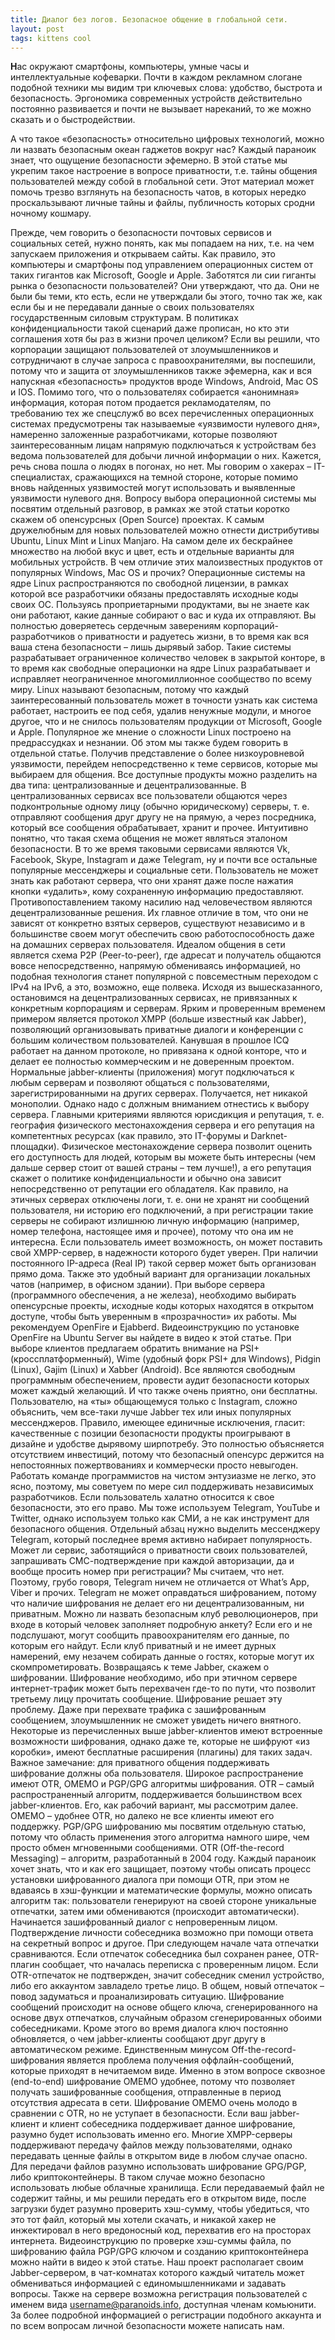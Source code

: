 ```yaml
---
title: Диалог без логов. Безопасное общение в глобальной сети.
layout: post
tags: kittens cool
---
```


<b class="bukvica">Н</b>ас окружают смартфоны, компьютеры, умные часы и интеллектуальные кофеварки. Почти в каждом рекламном слогане подобной техники мы видим три ключевых слова: удобство, быстрота и безопасность. Эргономика современных устройств действительно постоянно развивается и почти не вызывает нареканий, то же можно сказать и о быстродействии. 

А что такое «безопасность» относительно цифровых технологий, можно ли назвать безопасным океан гаджетов вокруг нас? Каждый параноик знает, что ощущение безопасности эфемерно. В этой статье мы укрепим такое настроение в вопросе приватности, т.е. тайны общения пользователей между собой в глобальной сети. Этот материал может помочь трезво взглянуть на безопасность чатов, в которых нередко проскальзывают личные тайны и файлы, публичность которых сродни ночному кошмару.

Прежде, чем говорить о безопасности почтовых сервисов и социальных сетей, нужно понять, как мы попадаем на них, т.е. на чем запускаем приложения и открываем сайты. Как правило, это компьютеры и смартфоны под управлением операционных систем от таких гигантов как Microsoft, Google и Apple. Заботятся ли сии гиганты рынка о безопасности пользователей? Они утверждают, что да. Они не были бы теми, кто есть, если не утверждали бы этого, точно так же, как если бы и не передавали данные о своих пользователях государственным силовым структурам. В политиках конфиденциальности такой сценарий даже прописан, но кто эти соглашения хотя бы раз в жизни прочел целиком? Если вы решили, что корпорации защищают пользователей от злоумышленников и сотрудничают в случае запроса с правоохранителями, вы поспешили, потому что и защита от злоумышленников также эфемерна, как и вся напускная «безопасность» продуктов вроде Windows, Android, Mac OS и IOS. Помимо того, что о пользователях собирается «анонимная» информация, которая потом продается рекламодателям, по требованию тех же спецслужб во всех перечисленных операционных системах предусмотрены так называемые «уязвимости нулевого дня», намеренно заложенные разработчиками, которые позволяют заинтересованным лицам напрямую подключаться к устройствам без ведома пользователей для добычи личной информации о них. Кажется, речь снова пошла о людях в погонах, но нет. Мы говорим о хакерах – IT-специалистах, сражающихся на темной стороне, которые помимо вновь найденных уязвимостей могут использовать и выявленные уязвимости нулевого дня.
Вопросу выбора операционной системы мы посвятим отдельный разговор, в рамках же этой статьи коротко скажем об опенсурсных (Open Source) проектах. К самым дружелюбным для новых пользователей можно отнести дистрибутивы Ubuntu, Linux Mint и Linux Manjaro. На самом деле их бескрайнее множество на любой вкус и цвет, есть и отдельные варианты для мобильных устройств. В чем отличие этих малоизвестных продуктов от популярных Windows, Mac OS и прочих? Операционные системы на ядре Linux распространяются по свободной лицензии, в рамках которой все разработчики обязаны предоставлять исходные коды своих ОС. Пользуясь проприетарными продуктами, вы не знаете как они работают, какие данные собирают о вас и куда их отправляют. Вы полностью доверяетесь сердечным заверениям корпораций-разработчиков о приватности и радуетесь жизни, в то время как вся ваша стена безопасности – лишь дырявый забор. Такие системы разрабатывает ограниченное количество человек в закрытой конторе, в то время как свободные операционки на ядре Linux разрабатывает и исправляет неограниченное многомиллионное сообщество по всему миру. Linux называют безопасным, потому что каждый заинтересованный пользователь может в точности узнать как система работает, настроить ее под себя, удалив ненужные модули, и многое другое, что и не снилось пользователям продукции от Microsoft, Google и Apple. Популярное же мнение о сложности Linux построено на предрассудках и незнании. Об этом мы также будем говорить в отдельной статье.
Получив представление о более низкоуровневой уязвимости, перейдем непосредственно к теме сервисов, которые мы выбираем для общения. Все доступные продукты можно разделить на два типа: централизованные и децентрализованные. В централизованных сервисах все пользователи общаются через подконтрольные одному лицу (обычно юридическому) серверы, т. е. отправляют сообщения друг другу не на прямую, а через посредника, который все сообщения обрабатывает, хранит и прочее. Интуитивно понятно, что такая схема общения не может являться эталоном безопасности. В то же время таковыми сервисами являются Vk, Facebook, Skype, Instagram и даже Telegram, ну и почти все остальные популярные мессенджеры и социальные сети. Пользователь не может знать как работают сервера, что они хранят даже после нажатия кнопки «удалить», кому сохраненную информацию предоставляют. Противопоставлением такому насилию над человечеством являются децентрализованные решения. Их главное отличие в том, что они не зависят от конкретно взятых серверов, существуют независимо и в большинстве своем могут обеспечить свою работоспособность даже на домашних серверах пользователя. Идеалом общения в сети является схема P2P (Peer-to-peer), где адресат и получатель общаются вовсе непосредственно, напрямую обмениваясь информацией, но подобная технология станет популярной с повсеместным переходом с IPv4 на IPv6, а это, возможно, еще полвека.
Исходя из вышесказанного, остановимся на децентрализованных сервисах, не привязанных к конкретным корпорациям и серверам. Ярким и проверенным временем примером является протокол XMPP (больше известный как Jabber), позволяющий организовывать приватные диалоги и конференции с большим количеством пользователей. Канувшая в прошлое ICQ работает на данном протоколе, но привязана к одной конторе, что и делает ее полностью коммерческим и не доверенным проектом. Нормальные jabber-клиенты (приложения) могут подключаться к любым серверам и позволяют общаться с пользователями, зарегистрированными на других серверах. Получается, нет никакой монополии. Однако надо с должным вниманием отнестись к выбору сервера. Главными критериями являются юрисдикция и репутация, т. е. география физического местонахождения сервера и его репутация на компетентных ресурсах (как правило, это IT-форумы и Darknet-площадки). Физическое местонахождение сервера позволит оценить его доступность для людей, которым вы можете быть интересны (чем дальше сервер стоит от вашей страны – тем лучше!), а его репутация скажет о политике конфиденциальности и обычно она зависит непосредственно от репутации его обладателя. Как правило, на этичных серверах отключены логи, т. е. они не хранят ни сообщений пользователя, ни историю его подключений, а при регистрации такие серверы не собирают излишнюю личную информацию (например, номер телефона, настоящее имя и прочее), потому что она им не интересна. 
 Если пользователь имеет возможность, он может поставить свой XMPP-сервер, в надежности которого будет уверен. При наличии постоянного IP-адреса (Real IP) такой сервер может быть организован прямо дома. Также это удобный вариант для организации локальных чатов (например, в офисном здании). При выборе сервера (программного обеспечения, а не железа), необходимо выбирать опенсурсные проекты, исходные коды которых находятся в открытом доступе, чтобы быть уверенным в «прозрачности» их работы. Мы рекомендуем OpenFire и Ejabberd. Видеоинструкцию по установке OpenFire на Ubuntu Server вы найдете в видео к этой статье.
При выборе клиентов предлагаем обратить внимание на PSI+ (кроссплатформенный), Wime (удобный форк PSI+ для Windows), Pidgin (Linux), Gajim (Linux) и Xabber (Android). Все являются свободным программным обеспечением, провести аудит безопасности которых может каждый желающий. И что также очень приятно, они бесплатны.
Пользователю, на «ты» общающемуся только с Instagram, сложно объяснить, чем все-таки лучше Jabber тех или иных популярных мессенджеров. Правило, имеющее единичные исключения, гласит: качественные с позиции безопасности продукты проигрывают в дизайне и удобстве дырявому ширпотребу. Это полностью объясняется отсутствием инвестиций, потому что безопасный опенсурс держится на непостоянных пожертвованиях и коммерчески просто невыгоден. Работать команде программистов на чистом энтузиазме не легко, это ясно, поэтому, мы советуем по мере сил поддерживать независимых разработчиков. Если пользователь халатно относится к свое безопасности, это его право. Мы тоже используем Telegram, YouTube и Twitter, однако используем только как СМИ, а не как инструмент для безопасного общения. 
Отдельный абзац нужно выделить мессенджеру Telegram, который последнее время активно набирает популярность. Может ли сервис, заботящийся о приватности своих пользователей, запрашивать СМС-подтверждение при каждой авторизации, да и вообще просить номер при регистрации? Мы считаем, что нет. Поэтому, грубо говоря, Telegram ничем не отличается от What’s App, Viber и прочих. Telegram не может оправдаться шифрованием, потому что наличие шифрования не делает его ни децентрализованным, ни приватным. Можно ли назвать безопасным клуб революционеров, при входе в который человек заполняет подробную анкету? Если его и не подслушают, могут сообщить правоохранителям его данные, по которым его найдут. Если клуб приватный и не имеет дурных намерений, ему незачем собирать данные о гостях, которые могут их скомпрометировать.
Возвращаясь к теме Jabber, скажем о шифровании. Шифрование необходимо, ибо при этичном сервере интернет-трафик может быть перехвачен где-то по пути, что позволит третьему лицу прочитать сообщение. Шифрование решает эту проблему. Даже при перехвате трафика с зашифрованным сообщением, злоумышленник не сможет увидеть ничего внятного. Некоторые из перечисленных выше jabber-клиентов имеют встроенные возможности шифрования, однако даже те, которые не шифруют «из коробки», имеют бесплатные расширения (плагины) для таких задач. Важное замечание: для приватного общения поддерживать шифрование должны оба пользователя. Широкое распространение имеют OTR, OMEMO и PGP/GPG алгоритмы шифрования. OTR – самый распространенный алгоритм, поддерживается большинством всех jabber-клиентов. Его, как рабочий вариант, мы рассмотрим далее. OMEMO – удобнее OTR, но далеко не все клиенты имеют его поддержку. PGP/GPG шифрованию мы посвятим отдельную статью, потому что область применения этого алгоритма намного шире, чем просто обмен мгновенными сообщениями.
OTR (Off-the-record Messaging) – алгоритм, разработанный в 2004 году. Каждый параноик хочет знать, что и как его защищает, поэтому чтобы описать процесс установки шифрованного диалога при помощи OTR, при этом не вдаваясь в хэш-функции и математические формулы, можно описать алгоритм так: пользователи генерируют на своей стороне уникальные отпечатки, затем ими обмениваются (происходит автоматически). Начинается зашифрованный диалог с непроверенным лицом. Подтверждение личности собеседника возможно при помощи ответа на секретный вопрос и другое. При следующем начале чата отпечатки сравниваются. Если отпечаток собеседника был сохранен ранее, OTR-плагин сообщает, что началась переписка с проверенным лицом. Если OTR-отпечаток не подтвержден, значит собеседник сменил устройство, либо его аккаунтом завладело третье лицо. В общем, новый отпечаток – повод задуматься и проанализировать ситуацию. Шифрование сообщений происходит на основе общего ключа, сгенерированного на основе двух отпечатков, случайным образом сгенерированных обоими собеседниками. Кроме этого во время диалога ключ постоянно обновляется, о чем jabber-клиенты сообщают друг другу в автоматическом режиме. Единственным минусом Off-the-record-шифрования является проблема получения оффлайн-сообщений, которые приходят в нечитаемом виде. Именно в этом вопросе сквозное (end-to-end) шифрование OMEMO удобнее, потому что позволяет получать зашифрованные сообщения, отправленные в период отсутствия адресата в сети. Шифрование OMEMO очень молодо в сравнении с OTR, но не уступает в безопасности. Если ваш jabber-клиент и клиент собеседника поддерживает данное шифрование, разумно будет использовать именно его.
Многие XMPP-серверы поддерживают передачу файлов между пользователями, однако передавать ценные файлы в открытом виде в любом случае опасно. Для передачи файлов разумно использовать шифрование GPG/PGP, либо криптоконтейнеры. В таком случае можно безопасно использовать любые облачные хранилища. Если передаваемый файл не содержит тайны, и мы решили передать его в открытом виде, после загрузки будет разумно проверить хэш-сумму, чтобы убедиться, что это тот файл, который мы хотели скачать, и никакой хакер не инжектировал в него вредоносный код, перехватив его на просторах интернета. Видеоинструкцию по проверке хэш-суммы файла, по шифрованию файла PGP/GPG ключом и созданию криптоконтейнера можно найти в видео к этой статье.
Наш проект располагает своим Jabber-сервером, в чат-комнатах которого каждый читатель может обмениваться информацией с единомышленниками и задавать вопросы. Также на сервере возможна регистрация пользователей с именем вида username@paranoids.info, доступная членам комьюнити. За более подробной информацией о регистрации подобного аккаунта и по всем вопросам личной безопасности можете написать нам.

